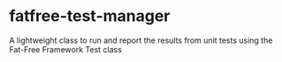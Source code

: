 # fatfree-test-manager
A lightweight class to run and report the results from unit tests using the Fat-Free Framework Test class

